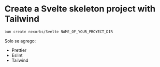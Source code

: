 # Create a Svelte skeleton project with Tailwind

```sh
bun create nexorbs/Svelte NAME_OF_YOUR_PROYECT_DIR
```

Solo se agrego:

- Prettier
- Eslint
- Tailwind
